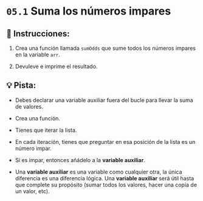 # `05.1` Suma los números impares


## 📝 Instrucciones:

1. Crea una función llamada `sumOdds` que sume todos los números impares en la variable `arr`.

2. Devuleve e imprime el resultado.

## 💡 Pista:

- Debes declarar una variable auxiliar fuera del bucle para llevar la suma de valores.

- Crea una función.

- Tienes que iterar la lista.

- En cada iteración, tienes que preguntar en esa posición de la lista es un número impar.

- Si es impar, entonces añádelo a la **variable auxiliar**.

- Una **variable auxiliar** es una variable como cualquier otra, la única diferencia es una diferencia lógica. Una **variable auxiliar** será útil hasta que complete su propósito (sumar todos los valores, hacer una copia de un valor, etc).
